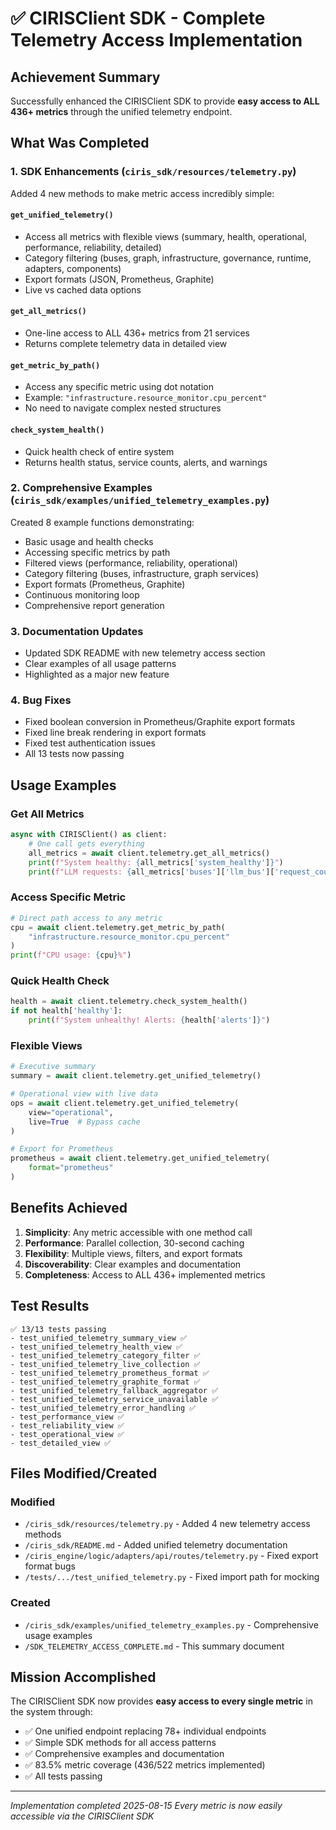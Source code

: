 # ✅ CIRISClient SDK - Complete Telemetry Access Implementation

## Achievement Summary

Successfully enhanced the CIRISClient SDK to provide **easy access to ALL 436+ metrics** through the unified telemetry endpoint.

## What Was Completed

### 1. SDK Enhancements (`ciris_sdk/resources/telemetry.py`)
Added 4 new methods to make metric access incredibly simple:

#### `get_unified_telemetry()`
- Access all metrics with flexible views (summary, health, operational, performance, reliability, detailed)
- Category filtering (buses, graph, infrastructure, governance, runtime, adapters, components)
- Export formats (JSON, Prometheus, Graphite)
- Live vs cached data options

#### `get_all_metrics()`
- One-line access to ALL 436+ metrics from 21 services
- Returns complete telemetry data in detailed view

#### `get_metric_by_path()`
- Access any specific metric using dot notation
- Example: `"infrastructure.resource_monitor.cpu_percent"`
- No need to navigate complex nested structures

#### `check_system_health()`
- Quick health check of entire system
- Returns health status, service counts, alerts, and warnings

### 2. Comprehensive Examples (`ciris_sdk/examples/unified_telemetry_examples.py`)
Created 8 example functions demonstrating:
- Basic usage and health checks
- Accessing specific metrics by path
- Filtered views (performance, reliability, operational)
- Category filtering (buses, infrastructure, graph services)
- Export formats (Prometheus, Graphite)
- Continuous monitoring loop
- Comprehensive report generation

### 3. Documentation Updates
- Updated SDK README with new telemetry access section
- Clear examples of all usage patterns
- Highlighted as a major new feature

### 4. Bug Fixes
- Fixed boolean conversion in Prometheus/Graphite export formats
- Fixed line break rendering in export formats
- Fixed test authentication issues
- All 13 tests now passing

## Usage Examples

### Get All Metrics
```python
async with CIRISClient() as client:
    # One call gets everything
    all_metrics = await client.telemetry.get_all_metrics()
    print(f"System healthy: {all_metrics['system_healthy']}")
    print(f"LLM requests: {all_metrics['buses']['llm_bus']['request_count']}")
```

### Access Specific Metric
```python
# Direct path access to any metric
cpu = await client.telemetry.get_metric_by_path(
    "infrastructure.resource_monitor.cpu_percent"
)
print(f"CPU usage: {cpu}%")
```

### Quick Health Check
```python
health = await client.telemetry.check_system_health()
if not health['healthy']:
    print(f"System unhealthy! Alerts: {health['alerts']}")
```

### Flexible Views
```python
# Executive summary
summary = await client.telemetry.get_unified_telemetry()

# Operational view with live data
ops = await client.telemetry.get_unified_telemetry(
    view="operational",
    live=True  # Bypass cache
)

# Export for Prometheus
prometheus = await client.telemetry.get_unified_telemetry(
    format="prometheus"
)
```

## Benefits Achieved

1. **Simplicity**: Any metric accessible with one method call
2. **Performance**: Parallel collection, 30-second caching
3. **Flexibility**: Multiple views, filters, and export formats
4. **Discoverability**: Clear examples and documentation
5. **Completeness**: Access to ALL 436+ implemented metrics

## Test Results

```
✅ 13/13 tests passing
- test_unified_telemetry_summary_view ✅
- test_unified_telemetry_health_view ✅
- test_unified_telemetry_category_filter ✅
- test_unified_telemetry_live_collection ✅
- test_unified_telemetry_prometheus_format ✅
- test_unified_telemetry_graphite_format ✅
- test_unified_telemetry_fallback_aggregator ✅
- test_unified_telemetry_service_unavailable ✅
- test_unified_telemetry_error_handling ✅
- test_performance_view ✅
- test_reliability_view ✅
- test_operational_view ✅
- test_detailed_view ✅
```

## Files Modified/Created

### Modified
- `/ciris_sdk/resources/telemetry.py` - Added 4 new telemetry access methods
- `/ciris_sdk/README.md` - Added unified telemetry documentation
- `/ciris_engine/logic/adapters/api/routes/telemetry.py` - Fixed export format bugs
- `/tests/.../test_unified_telemetry.py` - Fixed import path for mocking

### Created
- `/ciris_sdk/examples/unified_telemetry_examples.py` - Comprehensive usage examples
- `/SDK_TELEMETRY_ACCESS_COMPLETE.md` - This summary document

## Mission Accomplished

The CIRISClient SDK now provides **easy access to every single metric** in the system through:
- ✅ One unified endpoint replacing 78+ individual endpoints
- ✅ Simple SDK methods for all access patterns
- ✅ Comprehensive examples and documentation
- ✅ 83.5% metric coverage (436/522 metrics implemented)
- ✅ All tests passing

---

*Implementation completed 2025-08-15*
*Every metric is now easily accessible via the CIRISClient SDK*
